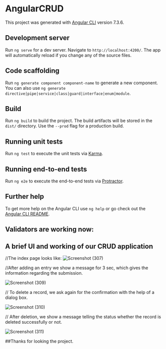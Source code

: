 # AngularCRUD

This project was generated with [Angular CLI](https://github.com/angular/angular-cli) version 7.3.6.

## Development server

Run `ng serve` for a dev server. Navigate to `http://localhost:4200/`. The app will automatically reload if you change any of the source files.

## Code scaffolding

Run `ng generate component component-name` to generate a new component. You can also use `ng generate directive|pipe|service|class|guard|interface|enum|module`.

## Build

Run `ng build` to build the project. The build artifacts will be stored in the `dist/` directory. Use the `--prod` flag for a production build.

## Running unit tests

Run `ng test` to execute the unit tests via [Karma](https://karma-runner.github.io).

## Running end-to-end tests

Run `ng e2e` to execute the end-to-end tests via [Protractor](http://www.protractortest.org/).

## Further help

To get more help on the Angular CLI use `ng help` or go check out the [Angular CLI README](https://github.com/angular/angular-cli/blob/master/README.md).

## Validators are working now:


## A brief UI and working of our CRUD application

//The index page looks like:
![Screenshot (307)](https://user-images.githubusercontent.com/37897749/55344346-b77c1480-54ca-11e9-810f-82f6d235ab02.png)

//After adding an entry we show a message for 3 sec, which gives the information regarding the submission.

![Screenshot (309)](https://user-images.githubusercontent.com/37897749/55344448-f90cbf80-54ca-11e9-81c9-234c43481b27.png)


// To delete a record, we ask again for the confirmation with the help of a dialog box.

![Screenshot (310)](https://user-images.githubusercontent.com/37897749/55344520-307b6c00-54cb-11e9-8a38-32225e28ef7f.png)


// After deletion, we show a message telling the status whether the record is deleted successfully or not.

![Screenshot (311)](https://user-images.githubusercontent.com/37897749/55344576-530d8500-54cb-11e9-82ca-6d19b0c1dcd4.png)


##Thanks for looking the project.
